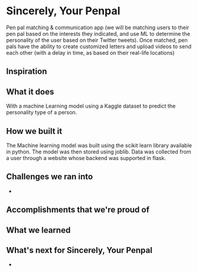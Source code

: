 # Sincerely, Your Penpal
Pen pal matching & communication app (we will be matching users to their pen pal based on the interests they indicated, and use ML to determine the personality of the user based on their Twitter tweets). Once matched, pen pals have the ability to create customized letters and upload videos to send each other (with a delay in time, as based on their real-life locations)

## Inspiration


## What it does
With a machine Learning model using a Kaggle dataset to predict the personality type of a person.

## How we built it
The Machine learning model was built using the scikit learn library available in python. The model was then stored using joblib. Data was collected from a user through a website whose backend was supported in flask. 

## Challenges we ran into
* 

## Accomplishments that we're proud of


## What we learned




## What's next for Sincerely, Your Penpal
* 


